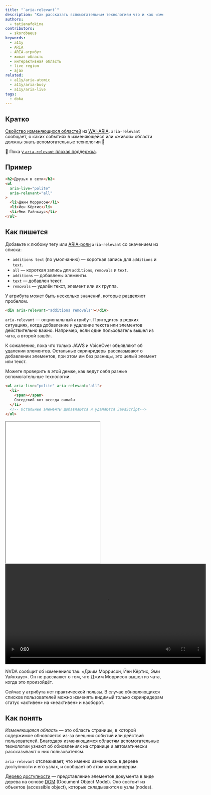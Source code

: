 ```yaml
---
title: "`aria-relevant`"
description: "Как рассказать вспомогательным технологиям что и как изменилось на странице?"
authors:
  - tatianafokina
contributors:
  - skorobaeus
keywords:
  - a11y
  - ARIA
  - ARIA-атрибут
  - живая область
  - интерактивная область
  - live region
  - ajax
related:
  - a11y/aria-atomic
  - a11y/aria-busy
  - a11y/aria-live
tags:
  - doka
---
```


## Кратко

[Свойство изменяющихся областей](/a11y/aria-attrs/#atributy-izmenyayushchihsya-oblastey) из [WAI-ARIA](/a11y/aria-intro/#specifikaciya). `aria-relevant` сообщает, о каких событиях в изменяющейся или «живой» области должны знать вспомогательные технологии 🤖

<aside>

🚧 Пока [у `aria-relevant` плохая поддержка](https://a11ysupport.io/tech/aria/aria-relevant_attribute).

</aside>

## Пример

```html
<h2>Друзья в сети</h2>
<ul
  aria-live="polite"
  aria-relevant="all"
>
  <li>Джим Моррисон</li>
  <li>Йен Кёртис</li>
  <li>Эми Уайнхаус</li>
</ul>
```

## Как пишется

Добавьте к любому тегу или [ARIA-роли](/a11y/aria-roles/) `aria-relevant` со значением из списка:

- `additions text` (по умолчанию) — короткая запись для `additions` и `text`.
- `all` — короткая запись для `additions`, `removals` и `text`.
- `additions` — добавлены элементы.
- `text` — добавлен текст.
- `removals` — удалён текст, элемент или их группа.

У атрибута может быть несколько значений, которые разделяют пробелом.

```html
<div aria-relevant="additions removals"></div>
```

`aria-relevant` — опциональный атрибут. Пригодится в редких ситуациях, когда добавление и удаление текста или элементов действительно важно. Например, если один пользователь вышел из чата, а второй зашёл.

К сожалению, пока что только JAWS и VoiceOver объявляют об удалении элементов. Остальные скринридеры рассказывают о добавлении элементов, при этом им без разницы, это целый элемент или текст.

Можете проверить в этой демке, как ведут себя разные вспомогательные технологии.

```html
<ul aria-live="polite" aria-relevant="all">
  <li>
    <span></span>
    Соседский кот всегда онлайн
  </li>
  <!-- Остальные элементы добавляются и удаляются JavaScript-->
</ul>
```

<iframe title="Список друзей с aria-relevant" src="demos/friends-list/" height="450"></iframe>

<video controls width="640">
  <source src="video/aria-relevant.mp4" type="video/mp4">
  <track
    label="Russian"
    kind="subtitles"
    srclang="ru"
    src="video/closed-captions.vtt"
  >
</video>

NVDA сообщит об изменениях так: «<!-- yaspeller ignore:start -->Джим Моррисон, Йен Кёртис, Эми Уайнхаус<!-- yaspeller ignore:end -->». Он не расскажет о том, что <!-- yaspeller ignore:start -->Джим Моррисон<!-- yaspeller ignore:end --> вышел из чата, когда это произойдёт.

Сейчас у атрибута нет практической пользы. В случае обновляющихся списков пользователей можно изменять видимый только скринридерам статус «активен» на «неактивен» и наоборот.

## Как понять

_Изменяющаяся область_ — это область страницы, в которой содержимое обновляется из-за внешних событий или действий пользователей. Благодаря изменяющимся областям вспомогательные технологии узнают об обновлениях на странице и автоматически рассказывают о них пользователям.

`aria-relevant` отслеживает, что именно изменилось в дереве доступности и его узлах, и сообщает об этом скринридерам.

[Дерево доступности](/a11y/a11y-tree/) — представление элементов документа в виде дерева на основе [DOM](/js/dom/) (Document Object Model). Оно состоит из объектов (accessible object), которые складываются в узлы (nodes).
